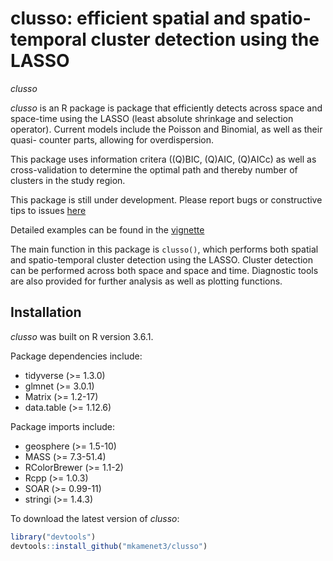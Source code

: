 # clusso: efficient spatial and spatio-temporal cluster detection using the LASSO
_clusso_




*clusso* is an R package is package that efficiently detects across space and space-time using the LASSO (least absolute shrinkage and selection operator). Current models include the Poisson and Binomial, as well as their quasi- counter parts, allowing for overdispersion. 

This package uses information critera ((Q)BIC, (Q)AIC, (Q)AICc) as well as cross-validation to determine the optimal path and thereby number of clusters in the study region. 

This package is still under development. Please report bugs or constructive tips to issues [here](https://github.com/mkamenet3/clusso/issues)

Detailed examples can be found in the [vignette](github.com/mkamenet3/clusso/tree/master/vignettes)


The main function in this package is ```clusso()```, which performs both spatial and spatio-temporal cluster detection using the LASSO. Cluster detection can be performed across both space and space and time. Diagnostic tools are also provided for further analysis as well as plotting functions. 



## Installation

*clusso* was built on R version 3.6.1. 

Package dependencies include:

- tidyverse (>= 1.3.0)
- glmnet (>= 3.0.1)
- Matrix (>= 1.2-17)
- data.table (>= 1.12.6)

Package imports include:

- geosphere (>= 1.5-10)
- MASS  (>= 7.3-51.4)
- RColorBrewer (>= 1.1-2)
- Rcpp (>= 1.0.3)
- SOAR (>= 0.99-11)
- stringi (>= 1.4.3)





To download the latest version of *clusso*:

```R
library("devtools")
devtools::install_github("mkamenet3/clusso")
```



